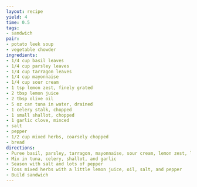 ```yaml
---
layout: recipe
yield: 4
time: 0.5
tags:
- sandwich
pair:
- potato leek soup
- vegetable chowder
ingredients:
- 1/4 cup basil leaves
- 1/4 cup parsley leaves
- 1/4 cup tarragon leaves
- 1/4 cup mayonnaise
- 1/4 cup sour cream
- 1 tsp lemon zest, finely grated
- 2 tbsp lemon juice
- 2 tbsp olive oil
- 5 oz can tuna in water, drained
- 1 celery stalk, chopped
- 1 small shallot, chopped
- 1 garlic clove, minced
- salt
- pepper
- 1/2 cup mixed herbs, coarsely chopped
- bread
directions:
- Puree basil, parsley, tarragon, mayonnaise, sour cream, lemon zest, lemon juice, and oil in a blender
- Mix in tuna, celery, shallot, and garlic
- Season with salt and lots of pepper
- Toss mixed herbs with a little lemon juice, oil, salt, and pepper
- Build sandwich
---
```

